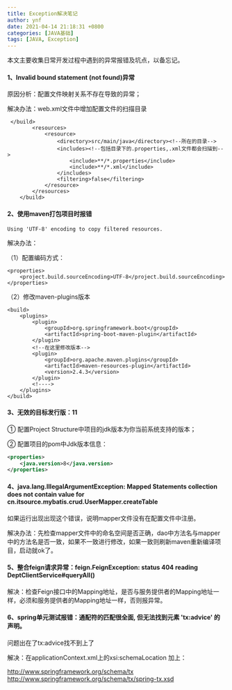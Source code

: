 ```yaml
---
title: Exception解决笔记
author: ynf
date: 2021-04-14 21:18:31 +0800
categories: [JAVA基础]
tags: [JAVA, Exception]
---
```

本文主要收集日常开发过程中遇到的异常报错及坑点，以备忘记。

#### 1、Invalid bound statement (not found)异常
原因分析：配置文件映射关系不存在导致的异常；

解决办法：web.xml文件中增加配置文件的扫描目录
```$xslt
 </build>
        <resources>
            <resource>
                <directory>src/main/java</directory><!--所在的目录-->
                <includes><!--包括目录下的.properties,.xml文件都会扫描到-->
                    <include>**/*.properties</include>
                    <include>**/*.xml</include>
                </includes>
                <filtering>false</filtering>
            </resource>
        </resources>
    </build>

```

#### 2、使用maven打包项目时报错

```
Using 'UTF-8' encoding to copy filtered resources.
```

解决办法：

（1）配置编码方式：

```
<properties>
	<project.build.sourceEncoding>UTF-8</project.build.sourceEncoding>
</properties>
```

（2）修改maven-plugins版本

```
<build>
    <plugins>
        <plugin>
            <groupId>org.springframework.boot</groupId>
            <artifactId>spring-boot-maven-plugin</artifactId>
        </plugin>
        <!--在这里修改版本-->
        <plugin>
            <groupId>org.apache.maven.plugins</groupId>
            <artifactId>maven-resources-plugin</artifactId>
            <version>2.4.3</version>
        </plugin>
        <!---->
    </plugins>
</build>
```

#### 3、无效的目标发行版：11

① 配置Project Structure中项目的jdk版本为你当前系统支持的版本；

② 配置项目的pom中Jdk版本信息：

```xml
<properties>
	<java.version>8</java.version>
</properties>
```

#### 4、java.lang.IllegalArgumentException: Mapped Statements collection does not contain value for cn.itsource.mybatis.crud.UserMapper.createTable

如果运行出现出现这个错误，说明mapper文件没有在配置文件中注册。

解决办法：先检查mapper文件中的命名空间是否正确，dao中方法名与mapper中的方法名是否一致，如果不一致进行修改，如果一致则刷新maven重新编译项目，启动就ok了。

#### 5、整合feign请求异常：feign.FeignException: status 404 reading DeptClientService#queryAll()

解决：检查Feign接口中的Mapping地址，是否与服务提供者的Mapping地址一样，必须和服务提供者的Mapping地址一样，否则报异常。



#### 6、spring单元测试报错：通配符的匹配很全面, 但无法找到元素 'tx:advice' 的声明。

问题出在了tx:advice找不到上了

解决：在applicationContext.xml上的xsi:schemaLocation 加上：

http://www.springframework.org/schema/tx http://www.springframework.org/schema/tx/spring-tx.xsd